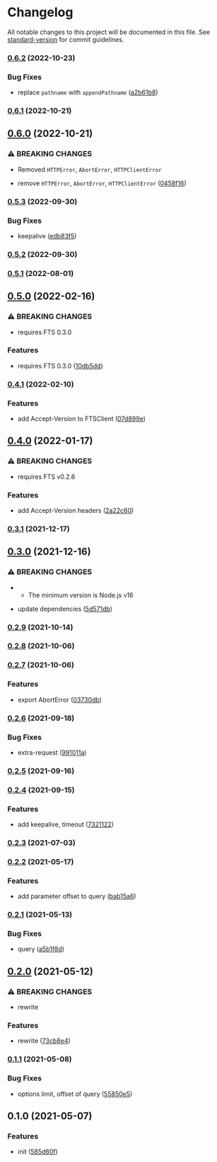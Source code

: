 # Changelog

All notable changes to this project will be documented in this file. See [standard-version](https://github.com/conventional-changelog/standard-version) for commit guidelines.

### [0.6.2](https://github.com/BlackGlory/fts-js/compare/v0.6.1...v0.6.2) (2022-10-23)


### Bug Fixes

* replace `pathname` with `appendPathname` ([a2b61b8](https://github.com/BlackGlory/fts-js/commit/a2b61b8e29e940f9852295a5122a62689b041ade))

### [0.6.1](https://github.com/BlackGlory/fts-js/compare/v0.6.0...v0.6.1) (2022-10-21)

## [0.6.0](https://github.com/BlackGlory/fts-js/compare/v0.5.3...v0.6.0) (2022-10-21)


### ⚠ BREAKING CHANGES

* Removed `HTTPError`, `AbortError`, `HTTPClientError`

* remove `HTTPError`, `AbortError`, `HTTPClientError` ([0458f16](https://github.com/BlackGlory/fts-js/commit/0458f16d695562323b0221ff154f3554651136ba))

### [0.5.3](https://github.com/BlackGlory/fts-js/compare/v0.5.2...v0.5.3) (2022-09-30)


### Bug Fixes

* keepalive ([edb83f5](https://github.com/BlackGlory/fts-js/commit/edb83f5880c8af2a092a57b95bbec6abe041ed71))

### [0.5.2](https://github.com/BlackGlory/fts-js/compare/v0.5.1...v0.5.2) (2022-09-30)

### [0.5.1](https://github.com/BlackGlory/fts-js/compare/v0.5.0...v0.5.1) (2022-08-01)

## [0.5.0](https://github.com/BlackGlory/fts-js/compare/v0.4.1...v0.5.0) (2022-02-16)


### ⚠ BREAKING CHANGES

* requires FTS 0.3.0

### Features

* requires FTS 0.3.0 ([10db5dd](https://github.com/BlackGlory/fts-js/commit/10db5dd015165f971dd25ea1465a80d07320f984))

### [0.4.1](https://github.com/BlackGlory/fts-js/compare/v0.4.0...v0.4.1) (2022-02-10)


### Features

* add Accept-Version to FTSClient ([07d899e](https://github.com/BlackGlory/fts-js/commit/07d899ebeac633a4e770d5d409ecfe837062cb8f))

## [0.4.0](https://github.com/BlackGlory/fts-js/compare/v0.3.1...v0.4.0) (2022-01-17)


### ⚠ BREAKING CHANGES

* requires FTS v0.2.6

### Features

* add Accept-Version headers ([2a22c60](https://github.com/BlackGlory/fts-js/commit/2a22c6057f5e3e67191226a5a70f222210751e82))

### [0.3.1](https://github.com/BlackGlory/fts-js/compare/v0.3.0...v0.3.1) (2021-12-17)

## [0.3.0](https://github.com/BlackGlory/fts-js/compare/v0.2.9...v0.3.0) (2021-12-16)


### ⚠ BREAKING CHANGES

* - The minimum version is Node.js v16

* update dependencies ([5d571db](https://github.com/BlackGlory/fts-js/commit/5d571db1e65257d7a50b33383001083f693e5185))

### [0.2.9](https://github.com/BlackGlory/fts-js/compare/v0.2.8...v0.2.9) (2021-10-14)

### [0.2.8](https://github.com/BlackGlory/fts-js/compare/v0.2.7...v0.2.8) (2021-10-06)

### [0.2.7](https://github.com/BlackGlory/fts-js/compare/v0.2.6...v0.2.7) (2021-10-06)


### Features

* export AbortError ([03730db](https://github.com/BlackGlory/fts-js/commit/03730db60656069ccdbdf7d46e405f048d58c2b0))

### [0.2.6](https://github.com/BlackGlory/fts-js/compare/v0.2.5...v0.2.6) (2021-09-18)


### Bug Fixes

* extra-request ([991011a](https://github.com/BlackGlory/fts-js/commit/991011a70779abab9cc7d31c24afb0241fce546e))

### [0.2.5](https://github.com/BlackGlory/fts-js/compare/v0.2.4...v0.2.5) (2021-09-16)

### [0.2.4](https://github.com/BlackGlory/fts-js/compare/v0.2.3...v0.2.4) (2021-09-15)


### Features

* add keepalive, timeout ([7321122](https://github.com/BlackGlory/fts-js/commit/732112273653a21afd836fe8644a985d6993b886))

### [0.2.3](https://github.com/BlackGlory/fts-js/compare/v0.2.2...v0.2.3) (2021-07-03)

### [0.2.2](https://github.com/BlackGlory/fts-js/compare/v0.2.1...v0.2.2) (2021-05-17)


### Features

* add parameter offset to query ([bab15a6](https://github.com/BlackGlory/fts-js/commit/bab15a6d2a380652d0197588a35b3fab2ead9b51))

### [0.2.1](https://github.com/BlackGlory/fts-js/compare/v0.2.0...v0.2.1) (2021-05-13)


### Bug Fixes

* query ([a5b1f8d](https://github.com/BlackGlory/fts-js/commit/a5b1f8dac1faaf205cdc07eb1508049854645397))

## [0.2.0](https://github.com/BlackGlory/fts-js/compare/v0.1.1...v0.2.0) (2021-05-12)


### ⚠ BREAKING CHANGES

* rewrite

### Features

* rewrite ([73cb8e4](https://github.com/BlackGlory/fts-js/commit/73cb8e4f68401c829711027b9fc4ba3cbd3575be))

### [0.1.1](https://github.com/BlackGlory/fts-js/compare/v0.1.0...v0.1.1) (2021-05-08)


### Bug Fixes

* options limit, offset of query ([55850e5](https://github.com/BlackGlory/fts-js/commit/55850e50034e9210cf0c5fbbd4913d5b49ec0446))

## 0.1.0 (2021-05-07)


### Features

* init ([585d60f](https://github.com/BlackGlory/fts-js/commit/585d60fd5797dbf84f0e23433d07e0979ec5fc99))
